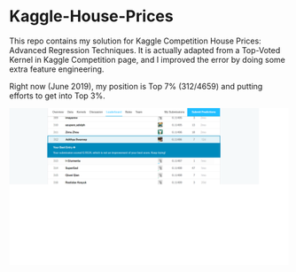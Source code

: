 # Kaggle-House-Prices
This repo contains my solution for Kaggle Competition House Prices: Advanced Regression Techniques. It is actually adapted from a Top-Voted Kernel in Kaggle Competition page, and I improved the error by doing some extra feature engineering.

Right now (June 2019), my position is Top 7% (312/4659) and putting efforts to get into Top 3%. 

![Top 7%](rank.png)
